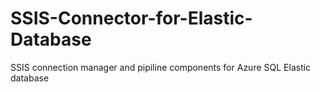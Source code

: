 # SSIS-Connector-for-Elastic-Database
SSIS connection manager and pipiline components for Azure SQL Elastic database
